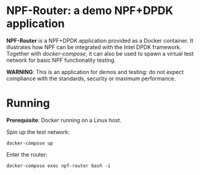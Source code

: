# NPF-Router: a demo NPF+DPDK application

**NPF-Router** is a NPF+DPDK application provided as a Docker container.
It illustrates how NPF can be integrated with the Intel DPDK framework.
Together with _docker-compose_, it can also be used to spawn a virtual test
network for basic NPF functionality testing.

**WARNING**: This is an application for demos and testing: do not expect
compliance with the standards, security or maximum performance.

# Running

**Prerequisite**: Docker running on a Linux host.

Spin up the test network:
```shell
docker-compose up
```

Enter the router:
```shell
docker-compose exec npf-router bash -i
```
